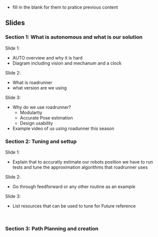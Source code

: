 

- fill in the blank for them to pratice previous content 



## Slides


###  Section 1: What is autonomous and what is our solution
Slide 1: 
- AUTO overview and why it is hard
- Diagram including vision and mechanum and a clock

Slide 2: 
- What is roadrunner 
- what version are we using 

Slide 3: 
- Why do we use roadrunner?
	- Modulartiy 
	- Accurate Pose estimation 
	- Design usability 
- Example video of us using roadunner this season 
&emsp;


### Section 2: Tuning and settup

Slide 1: 
- Explain that to accuratly estimate our robots position we have to run tests and tune the approximation algorithms that roadrunner uses 

Slide 2:
- Go  through feedforward or any other routine as an example 

Slide 3: 
- List resources that can be used to tune for Future reference 


&emsp;

### Section 3: Path Planning and creation 









